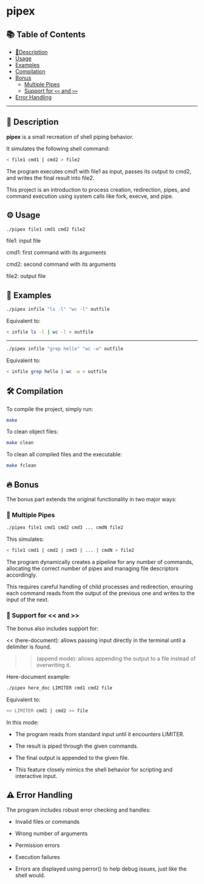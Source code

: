 # pipex

## 📚 Table of Contents

- [📄Description](#-description)
- [Usage](#usage)
- [Examples](#examples)
- [Compilation](#compilation)
- [Bonus](#bonus)
  - [Multiple Pipes](#multiple-pipes)
  - [Support for `<<` and `>>`](#support-for--and-)
- [Error Handling](#error-handling)

---

## 📄 Description

**pipex** is a small recreation of shell piping behavior.

It simulates the following shell command:

```bash
< file1 cmd1 | cmd2 > file2
````

The program executes cmd1 with file1 as input, passes its output to cmd2, and writes the final result into file2.

This project is an introduction to process creation, redirection, pipes, and command execution using system calls like fork, execve, and pipe.

## ⚙️ Usage
````bash
./pipex file1 cmd1 cmd2 file2
````
file1: input file

cmd1: first command with its arguments

cmd2: second command with its arguments

file2: output file

## 📌 Examples
````bash
./pipex infile "ls -l" "wc -l" outfile
````
Equivalent to:

````bash
< infile ls -l | wc -l > outfile
````
---
````bash
./pipex infile "grep hello" "wc -w" outfile
````
Equivalent to:

````bash
< infile grep hello | wc -w > outfile
````

## 🛠️ Compilation
To compile the project, simply run:

````bash
make
````

To clean object files:

````bash
make clean
````
To clean all compiled files and the executable:

````bash
make fclean
````

## 🔥 Bonus
The bonus part extends the original functionality in two major ways:

### 🔁 Multiple Pipes
````bash
./pipex file1 cmd1 cmd2 cmd3 ... cmdN file2
````
This simulates:

````bash
< file1 cmd1 | cmd2 | cmd3 | ... | cmdN > file2
````
The program dynamically creates a pipeline for any number of commands, allocating the correct number of pipes and managing file descriptors accordingly.

This requires careful handling of child processes and redirection, ensuring each command reads from the output of the previous one and writes to the input of the next.

### 🔂 Support for << and >>
The bonus also includes support for:

<< (here-document): allows passing input directly in the terminal until a delimiter is found.

>> (append mode): allows appending the output to a file instead of overwriting it.

Here-document example:

````bash
./pipex here_doc LIMITER cmd1 cmd2 file
````
Equivalent to:

````bash
<< LIMITER cmd1 | cmd2 >> file
````


In this mode:

- The program reads from standard input until it encounters LIMITER.

- The result is piped through the given commands.

- The final output is appended to the given file.

- This feature closely mimics the shell behavior for scripting and interactive input.

## ⚠️ Error Handling
The program includes robust error checking and handles:

- Invalid files or commands

- Wrong number of arguments

- Permission errors

- Execution failures

- Errors are displayed using perror() to help debug issues, just like the shell would.
